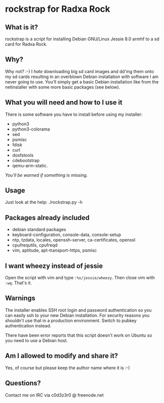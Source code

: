 # rockstrap for Radxa Rock

## What is it?
rockstrap is a script for installing Debian GNU/Linux Jessie 8.0 armhf to a sd card for Radxa Rock.

## Why?
Why not? :-) I *hate* downloading big sd card images and dd'ing them onto my sd cards resulting in an overblown Debian installation with software I am never going to use. You'll simply get a basic Debian installation like from the netinstaller with some more basic packages (see below).

## What you will need and how to I use it
There is some software you have to install before using my installer:

* python3
* python3-colorama
* sed
* psmisc
* fdisk
* curl
* dosfstools
* cdebootstrap
* qemu-arm-static.

*You'll be warned if something is missing.*

## Usage
Just look at the help: ./rockstrap.py -h

## Packages already included
- debian standard packages
- keyboard-configuration, console-data, console-setup
- ntp, tzdata, locales, openssh-server, ca-certificates, openssl
- cpufrequtils, cpufreqd
- vim, aptitude, apt-transport-https, psmisc

## I want wheezy instead of jessie
Open the script with vim and type `:%s/jessie/wheezy`. Then close vim with `:wq`. That's it.

## Warnings

The installer enables SSH root login and password authentication so you can easily ssh to your new Debian installation. For security reasons you shouldn't use that in a production environment. Switch to pubkey authentication instead.

There have been error reports that this script doesn't work on Ubuntu so you need to use a Debian host.

## Am I allowed to modify and share it?
Yes, of course but please keep the author name where it is :-)

## Questions?
Contact me on IRC via c0d3z3r0 @ freenode.net
